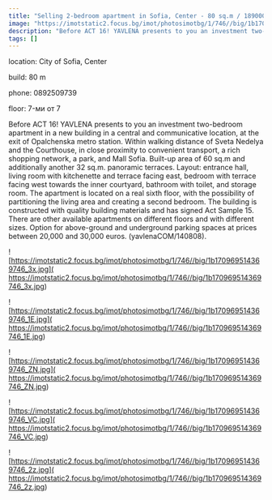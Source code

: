 ```yaml
---
title: "Selling 2-bedroom apartment in Sofia, Center - 80 sq.m / 189000 EUR :: imot.bg Ad."
image: "https://imotstatic2.focus.bg/imot/photosimotbg/1/746//big/1b170969514369746_pp.jpg"
description: "Before ACT 16! YAVLENA presents to you an investment two-bedroom apartment in a new building in a central and communicative location, at the exit of Opalchenska metro station. Within walking distance of Sveta Nedelya and the Courthouse, in close proximity to convenient transport, a rich shopping network, a park, and Mall Sofia. Built-up area of ​​60 sq.m and additionally another 32 sq.m. panoramic terraces. Layout: entrance hall, living room with kitchenette and terrace facing east, bedroom with terrace facing west towards the inner courtyard, bathroom with toilet, and storage room. The apartment is located on a real sixth floor, with the possibility of partitioning the living area and creating a second bedroom. The building is constructed with quality building materials and has signed Act Sample 15. There are other available apartments on different floors and with different sizes. Option for above-ground and underground parking spaces at prices between 20,000 and 30,000 euros. (yavlenaCOM/140808)."
tags: []
---
```


location: City of Sofia, Center

build: 80 m

phone: 0892509739

floor: 7-ми от 7

Before ACT 16! YAVLENA presents to you an investment two-bedroom apartment in a new building in a central and communicative location, at the exit of Opalchenska metro station. Within walking distance of Sveta Nedelya and the Courthouse, in close proximity to convenient transport, a rich shopping network, a park, and Mall Sofia. Built-up area of ​​60 sq.m and additionally another 32 sq.m. panoramic terraces. Layout: entrance hall, living room with kitchenette and terrace facing east, bedroom with terrace facing west towards the inner courtyard, bathroom with toilet, and storage room. The apartment is located on a real sixth floor, with the possibility of partitioning the living area and creating a second bedroom. The building is constructed with quality building materials and has signed Act Sample 15. There are other available apartments on different floors and with different sizes. Option for above-ground and underground parking spaces at prices between 20,000 and 30,000 euros. (yavlenaCOM/140808).


![https://imotstatic2.focus.bg/imot/photosimotbg/1/746//big/1b170969514369746_3x.jpg]( https://imotstatic2.focus.bg/imot/photosimotbg/1/746//big/1b170969514369746_3x.jpg)


![https://imotstatic2.focus.bg/imot/photosimotbg/1/746//big/1b170969514369746_1E.jpg]( https://imotstatic2.focus.bg/imot/photosimotbg/1/746//big/1b170969514369746_1E.jpg)


![https://imotstatic2.focus.bg/imot/photosimotbg/1/746//big/1b170969514369746_ZN.jpg]( https://imotstatic2.focus.bg/imot/photosimotbg/1/746//big/1b170969514369746_ZN.jpg)


![https://imotstatic2.focus.bg/imot/photosimotbg/1/746//big/1b170969514369746_VC.jpg]( https://imotstatic2.focus.bg/imot/photosimotbg/1/746//big/1b170969514369746_VC.jpg)


![https://imotstatic2.focus.bg/imot/photosimotbg/1/746//big/1b170969514369746_2z.jpg]( https://imotstatic2.focus.bg/imot/photosimotbg/1/746//big/1b170969514369746_2z.jpg)


